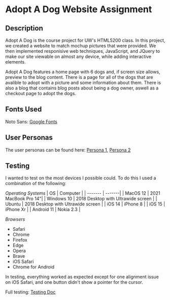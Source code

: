 # Adopt A Dog Website Assignment

## Description
Adopt A Dog is the course project for UW's HTML5200 class. In this project, we created a website to match mochup pictures that were provided. We then implemented responisive web techniques, JavaScript, and JQuery to make our site viewable on almost any device, while adding interactive elements.

Adopt A Dog features a home page with 6 dogs and, if screen size allows, preview to the blog content. There is a page for all of the dogs that are avalible to adopt with a picture and some information about them. There is also a blog that contains blog posts about being a dog owner, aswell as a checkout page to adopt the dogs.


## Fonts Used
Noto Sans: [Google Fonts](https://fonts.google.com/noto/specimen/Noto+Sans)


## User Personas
The user personas can be found here: [Persona 1](https://raw.githubusercontent.com/MrRicearonie/html200-adopt-a-dog/assignment10/testing/persona1.jpg), [Persona 2](https://raw.githubusercontent.com/MrRicearonie/html200-adopt-a-dog/assignment10/testing/persona2.jpg)


## Testing
I wanted to test on the most devices I possible could. To do this I used a combination of the following:

*Operating Systems*
| OS | Computer |
| ------- | -------|
| MacOS 12 | 2021 MacBook Pro 14"|
| Windows 10 | 2018 Desktop with Ultrawide screen |
| Ubuntu | 2018 Desktop with Ultrawide screen | 
| iOS 14 | iPhone 8 |
| iOS 15 | iPhone Xr | 
| Android 11 | Nokia 2.3 | 

*Browsers*
- Safari
- Chrome
- Firefox
- Edge
- Opera
- Brave
- iOS Safari
- Chrome for Android

In testing, everything worked as expected except for one alignment issue on iOS Safari, and one button didn't show a pointer for the cursor.

Full testing: [Testing Doc](https://raw.githubusercontent.com/MrRicearonie/html200-adopt-a-dog/assignment10/testing/testing.txt)
